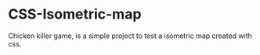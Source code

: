 # CSS-Isometric-map
Chicken killer game, is a simple project to test a isometric map created with css.
